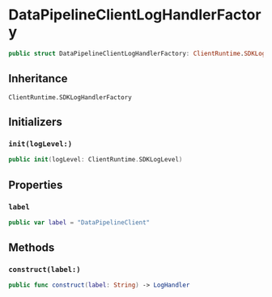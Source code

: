# DataPipelineClientLogHandlerFactory

``` swift
public struct DataPipelineClientLogHandlerFactory: ClientRuntime.SDKLogHandlerFactory 
```

## Inheritance

`ClientRuntime.SDKLogHandlerFactory`

## Initializers

### `init(logLevel:)`

``` swift
public init(logLevel: ClientRuntime.SDKLogLevel) 
```

## Properties

### `label`

``` swift
public var label = "DataPipelineClient"
```

## Methods

### `construct(label:)`

``` swift
public func construct(label: String) -> LogHandler 
```
